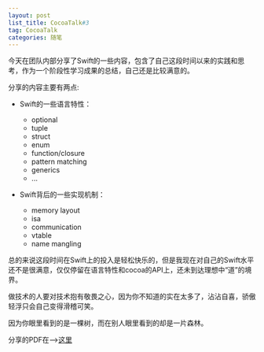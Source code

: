 ```yaml
---
layout: post
list_title: CocoaTalk#3
tag: CocoaTalk
categories: 随笔
---
```


<em></em>

今天在团队内部分享了Swift的一些内容，包含了自己这段时间以来的实践和思考，作为一个阶段性学习成果的总结，自己还是比较满意的。

分享的内容主要有两点:

- Swift的一些语言特性：

	- optional
	- tuple
	- struct
	- enum
	- function/closure
	- pattern matching
	- generics
	- ...
	
- Swift背后的一些实现机制：

	- memory layout
	- isa
	- communication
	- vtable
	- name mangling
	
总的来说这段时间在Swift上的投入是轻松快乐的，但是我现在对自己的Swift水平还不是很满意，仅仅停留在语言特性和cocoa的API上，还未到达理想中“道”的境界。

做技术的人要对技术抱有敬畏之心，因为你不知道的实在太多了，沾沾自喜，骄傲轻浮只会自己变得滑稽可笑。

因为你眼里看到的是一棵树，而在别人眼里看到的却是一片森林。

分享的PDF在-->[这里](https://github.com/vizlabxt/vizlabxt.github.io/blob/master/cocoatalk/cocoaTalk-3.pdf)